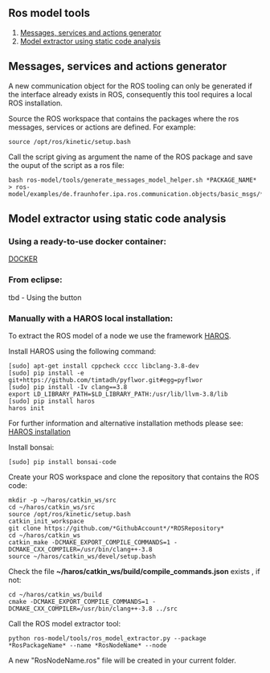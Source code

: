 ## Ros model tools

1. <a href="#messages-services-and-actions-generator">Messages, services and actions generator</a>
2. <a href="#model-extractor-using-static-code-analysis">Model extractor using static code analysis</a>


## Messages, services and actions generator

A new communication object for the ROS tooling can only be generated if the interface already exists in ROS, consequently this tool requires a local ROS installation. 

Source the ROS workspace that contains the packages where the ros messages, services or actions are defined. For example:

```
source /opt/ros/kinetic/setup.bash
```

Call the script giving as argument the name of the ROS package and save the ouput of the script as a ros file:

```
bash ros-model/tools/generate_messages_model_helper.sh *PACKAGE_NAME* > ros-model/examples/de.fraunhofer.ipa.ros.communication.objects/basic_msgs/*PACKAGE_NAME*.ros
```

## Model extractor using static code analysis

### Using a ready-to-use docker container:
[DOCKER](docker/README.md)

### From eclipse:
tbd - Using the button

### Manually with a HAROS local installation:
To extract the ROS model of a node we use the framework [HAROS](https://github.com/git-afsantos/haros).

Install HAROS using the following command:
```
[sudo] apt-get install cppcheck cccc libclang-3.8-dev
[sudo] pip install -e git+https://github.com/timtadh/pyflwor.git#egg=pyflwor
[sudo] pip install -Iv clang==3.8
export LD_LIBRARY_PATH=$LD_LIBRARY_PATH:/usr/lib/llvm-3.8/lib
[sudo] pip install haros
haros init
```
For further information and alternative installation methods please see: [HAROS installation](https://github.com/git-afsantos/haros#installation)

Install bonsai:
```
[sudo] pip install bonsai-code
```

Create your ROS workspace and clone the repository that contains the ROS code:
```
mkdir -p ~/haros/catkin_ws/src
cd ~/haros/catkin_ws/src
source /opt/ros/kinetic/setup.bash
catkin_init_workspace
git clone https://github.com/*GithubAccount*/*ROSRepository*
cd ~/haros/catkin_ws
catkin_make -DCMAKE_EXPORT_COMPILE_COMMANDS=1 -DCMAKE_CXX_COMPILER=/usr/bin/clang++-3.8
source ~/haros/catkin_ws/devel/setup.bash
```
Check the file **~/haros/catkin_ws/build/compile_commands.json** exists , if not:
```
cd ~/haros/catkin_ws/build
cmake -DCMAKE_EXPORT_COMPILE_COMMANDS=1 -DCMAKE_CXX_COMPILER=/usr/bin/clang++-3.8 ../src
```

Call the ROS model extractor tool:
```
python ros-model/tools/ros_model_extractor.py --package *RosPackageName* --name *RosNodeName* --node
```
A new "RosNodeName.ros" file will be created in your current folder. 
 

